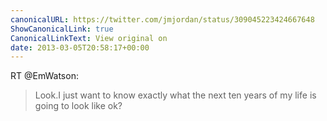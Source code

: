 ```yaml
---
canonicalURL: https://twitter.com/jmjordan/status/309045223424667648
ShowCanonicalLink: true
CanonicalLinkText: View original on
date: 2013-03-05T20:58:17+00:00
---
```

RT @EmWatson:
> Look.I just want to know exactly what the next ten years of my life is going to look like ok?